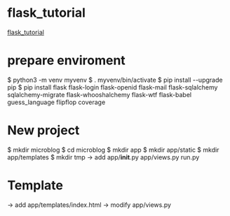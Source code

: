 # flask_tutorial
[flask_tutorial](http://www.pythondoc.com/flask-mega-tutorial/helloworld.html)

# prepare enviroment
$ python3 -m venv myvenv 
$ . myvenv/bin/activate
$ pip install --upgrade pip
$ pip install flask flask-login flask-openid flask-mail flask-sqlalchemy sqlalchemy-migrate flask-whooshalchemy flask-wtf flask-babel guess_language flipflop coverage

# New project 
$ mkdir microblog
$ cd microblog
$ mkdir app
$ mkdir app/static
$ mkdir app/templates
$ mkdir tmp
  -> add 
	app/__init__.py
	app/views.py
	run.py

# Template
  -> add app/templates/index.html
  -> modify app/views.py

 




